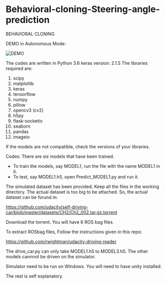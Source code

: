 # Behavioral-cloning-Steering-angle-prediction

BEHAVIORAL CLONING

DEMO in Autonomous Mode:

![DEMO](https://user-images.githubusercontent.com/35360830/117068100-d5934f00-acf8-11eb-8fef-1a8550ba0c7d.gif)

The codes are written in Python 3.6
keras version: 2.1.5
The libraries required are:
1) scipy
2) matplotlib
3) keras
4) tensorflow
5) numpy
6) pillow
7) opencv3 (cv2)
8) h5py
9) flask-socketio
9) seaborn
10) pandas
11) imageio

If the models are not compatible, check the versions of your libraries.

Codes:
There are six models that have been trained.
- To train the models, say MODEL1, run the file with the name MODEL1 in it.
- To test, say MODEL1.h5, open Predict_MODEL1.py and run it.

The simulated dataset has been provided. Keep all the files in the working directory.
The actual dataset is too big to be attached. So, the actual dataset can be forund in:

https://github.com/udacity/self-driving-car/blob/master/datasets/CH2/Ch2_002.tar.gz.torrent

Download the torrent. You will have 6 ROS bag files.

To extract ROSbag files,
Follow the instructions given in this repo:

https://github.com/rwightman/udacity-driving-reader

The drive_car.py can only take MODEL1.h5 to MODEL3.h5. The other models cannnot be driven on the simulator.

Simulator need to be run on Windows.
You will need to have unity installed.

The rest is self explanatory.


